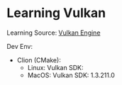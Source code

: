 # Learning Vulkan
Learning Source: [Vulkan Engine](https://www.youtube.com/playlist?list=PLFAIgTeqcARkeHm-RimFyKET6IZPxlBSt)

Dev Env:
- Clion (CMake):
  - Linux: Vulkan SDK:
  - MacOS: Vulkan SDK: 1.3.211.0


